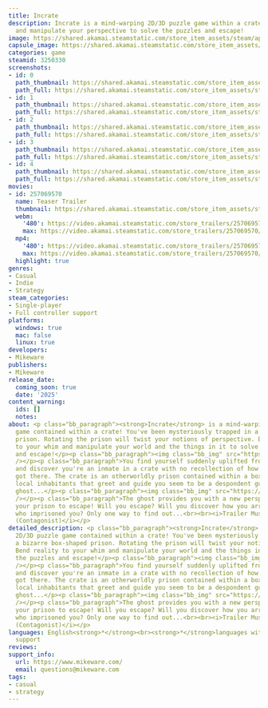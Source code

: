 ```yaml
---
title: Incrate
description: Incrate is a mind-warping 2D/3D puzzle game within a crate! Bend reality
  and manipulate your perspective to solve the puzzles and escape!
image: https://shared.akamai.steamstatic.com/store_item_assets/steam/apps/3250330/header.jpg?t=1732173815
capsule_image: https://shared.akamai.steamstatic.com/store_item_assets/steam/apps/3250330/198df60946fc8bfbd810a93d09d0c9293fa7c975/capsule_231x87.jpg?t=1732173815
categories: game
steamid: 3250330
screenshots:
- id: 0
  path_thumbnail: https://shared.akamai.steamstatic.com/store_item_assets/steam/apps/3250330/ss_4858136f65641bc10435fb139282e7bdf3af070d.600x338.jpg?t=1732173815
  path_full: https://shared.akamai.steamstatic.com/store_item_assets/steam/apps/3250330/ss_4858136f65641bc10435fb139282e7bdf3af070d.1920x1080.jpg?t=1732173815
- id: 1
  path_thumbnail: https://shared.akamai.steamstatic.com/store_item_assets/steam/apps/3250330/ss_4f0409a72156522ae97ffdba7a267c5a08fd32b3.600x338.jpg?t=1732173815
  path_full: https://shared.akamai.steamstatic.com/store_item_assets/steam/apps/3250330/ss_4f0409a72156522ae97ffdba7a267c5a08fd32b3.1920x1080.jpg?t=1732173815
- id: 2
  path_thumbnail: https://shared.akamai.steamstatic.com/store_item_assets/steam/apps/3250330/ss_51947493133198795c2fee946d3cce217339d439.600x338.jpg?t=1732173815
  path_full: https://shared.akamai.steamstatic.com/store_item_assets/steam/apps/3250330/ss_51947493133198795c2fee946d3cce217339d439.1920x1080.jpg?t=1732173815
- id: 3
  path_thumbnail: https://shared.akamai.steamstatic.com/store_item_assets/steam/apps/3250330/ss_a730530dd7fcfb65872b367499c38e64af12a205.600x338.jpg?t=1732173815
  path_full: https://shared.akamai.steamstatic.com/store_item_assets/steam/apps/3250330/ss_a730530dd7fcfb65872b367499c38e64af12a205.1920x1080.jpg?t=1732173815
- id: 4
  path_thumbnail: https://shared.akamai.steamstatic.com/store_item_assets/steam/apps/3250330/ss_4299e36d62ff366510a1d51bd8c1ee71b6c1f8bd.600x338.jpg?t=1732173815
  path_full: https://shared.akamai.steamstatic.com/store_item_assets/steam/apps/3250330/ss_4299e36d62ff366510a1d51bd8c1ee71b6c1f8bd.1920x1080.jpg?t=1732173815
movies:
- id: 257069570
  name: Teaser Trailer
  thumbnail: https://shared.akamai.steamstatic.com/store_item_assets/steam/apps/257069570/def50b70537da8b10c1a9582cc1f6bdc222c1147/movie_600x337.jpg?t=1732034105
  webm:
    '480': https://video.akamai.steamstatic.com/store_trailers/257069570/movie480_vp9.webm?t=1732034105
    max: https://video.akamai.steamstatic.com/store_trailers/257069570/movie_max_vp9.webm?t=1732034105
  mp4:
    '480': https://video.akamai.steamstatic.com/store_trailers/257069570/movie480.mp4?t=1732034105
    max: https://video.akamai.steamstatic.com/store_trailers/257069570/movie_max.mp4?t=1732034105
  highlight: true
genres:
- Casual
- Indie
- Strategy
steam_categories:
- Single-player
- Full controller support
platforms:
  windows: true
  mac: false
  linux: true
developers:
- Mikeware
publishers:
- Mikeware
release_date:
  coming_soon: true
  date: '2025'
content_warning:
  ids: []
  notes:
about: <p class="bb_paragraph"><strong>Incrate</strong> is a mind-warping 2D/3D puzzle
  game contained within a crate! You've been mysteriously trapped in a bizarre box-shaped
  prison. Rotating the prison will twist your notions of perspective. Bend reality
  to your whim and manipulate your world and the things in it to solve the puzzles
  and escape!</p><p class="bb_paragraph"><img class="bb_img" src="https://shared.akamai.steamstatic.com/store_item_assets/steam/apps/3250330/extras/Perspective1.gif?t=1732173815"
  /></p><p class="bb_paragraph">You find yourself suddenly uplifted from your life
  and discover you're an inmate in a crate with no recollection of how or why you
  got there. The crate is an otherworldly prison contained within a boxed world. The
  local inhabitants that greet and guide you seem to be a despondent guard and mysterious
  ghost...</p><p class="bb_paragraph"><img class="bb_img" src="https://shared.akamai.steamstatic.com/store_item_assets/steam/apps/3250330/extras/Perspective2.gif?t=1732173815"
  /></p><p class="bb_paragraph">The ghost provides you with a new perspective to manipulate
  your prison to escape! Will you escape? Will you discover how you arrived here or
  who imprisoned you? Only one way to find out...<br><br><i>Trailer Music by Zoe Wynns
  (Contagonist)</i></p>
detailed_description: <p class="bb_paragraph"><strong>Incrate</strong> is a mind-warping
  2D/3D puzzle game contained within a crate! You've been mysteriously trapped in
  a bizarre box-shaped prison. Rotating the prison will twist your notions of perspective.
  Bend reality to your whim and manipulate your world and the things in it to solve
  the puzzles and escape!</p><p class="bb_paragraph"><img class="bb_img" src="https://shared.akamai.steamstatic.com/store_item_assets/steam/apps/3250330/extras/Perspective1.gif?t=1732173815"
  /></p><p class="bb_paragraph">You find yourself suddenly uplifted from your life
  and discover you're an inmate in a crate with no recollection of how or why you
  got there. The crate is an otherworldly prison contained within a boxed world. The
  local inhabitants that greet and guide you seem to be a despondent guard and mysterious
  ghost...</p><p class="bb_paragraph"><img class="bb_img" src="https://shared.akamai.steamstatic.com/store_item_assets/steam/apps/3250330/extras/Perspective2.gif?t=1732173815"
  /></p><p class="bb_paragraph">The ghost provides you with a new perspective to manipulate
  your prison to escape! Will you escape? Will you discover how you arrived here or
  who imprisoned you? Only one way to find out...<br><br><i>Trailer Music by Zoe Wynns
  (Contagonist)</i></p>
languages: English<strong>*</strong><br><strong>*</strong>languages with full audio
  support
reviews:
support_info:
  url: https://www.mikeware.com/
  email: questions@mikeware.com
tags:
- casual
- strategy
---
```

